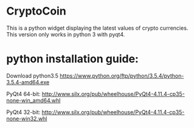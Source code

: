 # CryptoCoin
This is a python widget displaying the latest values of crypto currencies.
This version only works in python 3 with pyqt4.

# python installation guide:
  Download python3.5
  https://www.python.org/ftp/python/3.5.4/python-3.5.4-amd64.exe
  
  
  PyQt4 64-bit:
  http://www.silx.org/pub/wheelhouse/PyQt4-4.11.4-cp35-none-win_amd64.whl
  
  PyQt4 32-bit:
  http://www.silx.org/pub/wheelhouse/PyQt4-4.11.4-cp35-none-win32.whl
